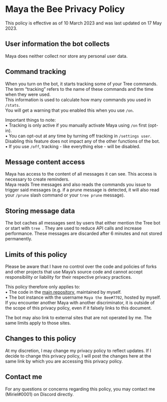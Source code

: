# Maya the Bee Privacy Policy

This policy is effective as of 10 March 2023 and was last updated on 17 May 2023.  

## User information the bot collects

Maya does neither collect nor store any personal user data.  

## Command tracking

When you turn on the bot, it starts tracking some of your Tree commands. The term “tracking” refers to the name of these commands and the time when they were used.  
This information is used to calculate how many commands you used in `/stats`.  
You will get a warning that you enabled this when you use `/on`.  

Important things to note:  
• Tracking is only active if you manually activate Maya using `/on` first (opt-in).  
• You can opt-out at any time by turning off tracking in `/settings user`. Disabling this feature does not impact any of the other functions of the bot.  
• If you use `/off`, tracking - like everything else - will be disabled.  

## Message content access

Maya has access to the content of all messages it can see. This access is necessary to create reminders.  
Maya reads Tree messages and also reads the commands you issue to trigger said messages (e.g. if a prune message is detected, it will also read your `/prune` slash command or your `tree prune` message).  

## Storing message data

The bot caches all messages sent by users that either mention the Tree bot or start with `tree `. They are used to reduce API calls and increase performance. These messages are discarded after 6 minutes and not stored permanently.  

## Limits of this policy

Please be aware that I have no control over the code and policies of forks and other projects that use Maya’s source code and cannot accept responsibility or liability for their respective privacy practices.  

This policy therefore only applies to:  
• The code in the [main repository](https://github.com/Miriel-py/Maya-the-Bee), maintained by myself.  
• The bot instance with the username `Maya the Bee#7702`, hosted by myself. If you encounter another Maya with another discriminator, it is outside of the scope of this privacy policy, even if it falsely links to this document.  

The bot may also link to external sites that are not operated by me. The same limits apply to those sites.  

## Changes to this policy

At my discretion, I may change my privacy policy to reflect updates. If I decide to change this privacy policy, I will post the changes here at the same link by which you are accessing this privacy policy.  

## Contact me

For any questions or concerns regarding this policy, you may contact me (Miriel#0001) on Discord directly.  
